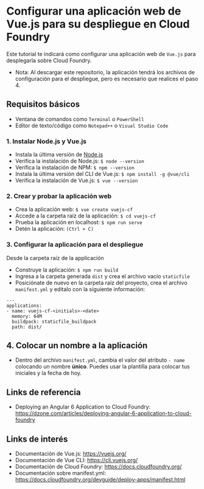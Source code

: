 # Configurar una aplicación web de Vue.js para su despliegue en Cloud Foundry

Este tutorial te indicará como configurar una aplicación web de `Vue.js` para desplegarla sobre Cloud Foundry. 

* Nota: Al descargar este repositorio, la aplicación tendrá los archivos de configuración para el despliegue, pero es necesario que realices el paso 4.

## Requisitos básicos
* Ventana de comandos como `Terminal` o `PowerShell`
* Editor de texto/código como `Notepad++` o `Visual Studio Code`

### 1. Instalar Node.js y Vue.js
* Instala la última versión de [Node.js](https://nodejs.org/en/)
* Verifica la instalación de Node.js: `$ node --version`
* Verifica la instalación de NPM: `$ npm --version`
* Instala la última versión del CLI de Vue.js: `$ npm install -g @vue/cli`
* Verifica la instalación de Vue.js: `$ vue --version`

### 2. Crear y probar la aplicación web
* Crea la aplicación web: `$ vue create vuejs-cf`
* Accede a la carpeta raíz de la aplicación: `$ cd vuejs-cf`
* Prueba la aplicación en localhost: `$ npm run serve`
* Detén la aplicación: `(Ctrl + C)`

### 3. Configurar la aplicación para el despliegue
Desde la carpeta raíz de la applicación
* Construye la aplicación: `$ npm run build`
* Ingresa a la carpeta generada `dist` y crea el archivo vacío `staticfile`
* Posiciónate de nuevo en la carpeta raíz del proyecto, crea el archivo `manifest.yml` y editalo con la siguiente información:
```
---
applications:
- name: vuejs-cf-<initials>-<date>
  memory: 64M
  buildpack: staticfile_buildpack
  path: dist/
```

## 4. Colocar un nombre a la aplicación
* Dentro del archivo `manifest.yml`, cambia el valor del atributo `- name` colocando un nombre **único**. Puedes usar la plantilla para colocar tus iniciales y la fecha de hoy.

## Links de referencia
* Deploying an Angular 6 Application to Cloud Foundry: https://dzone.com/articles/deploying-angular-6-application-to-cloud-foundry

## Links de interés
* Documentación de Vue.js: https://vuejs.org/
* Documentación de Vue CLI: https://cli.vuejs.org/
* Documentación de Cloud Foundry: https://docs.cloudfoundry.org/ 
* Documentación sobre manifest.yml: https://docs.cloudfoundry.org/devguide/deploy-apps/manifest.html
